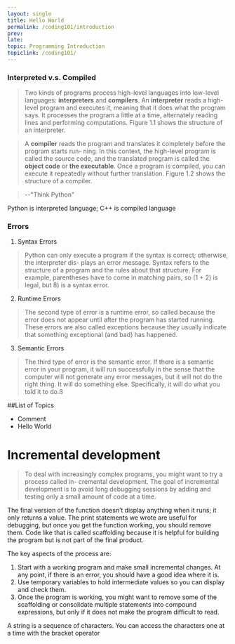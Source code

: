 ```yaml
---
layout: single
title: Hello World
permalink: /coding101/introduction
prev: 
late: 
topic: Programming Introduction
topiclink: /coding101/
---
```


### Interpreted v.s. Compiled

>Two kinds of programs process high-level languages into low-level languages: **interpreters** and **compilers**. An **interpreter** reads a high-level program and executes it, meaning that it does what the program says. It processes the program a little at a time, alternately reading lines and performing computations. Figure 1.1 shows the structure of an interpreter.

>A **compiler** reads the program and translates it completely before the program starts run- ning. In this context, the high-level program is called the source code, and the translated program is called the **object code** or **the executable**. Once a program is compiled, you can execute it repeatedly without further translation. Figure 1.2 shows the structure of a compiler.

>--"Think Python"


Python is interpreted language; C++ is compiled language

### Errors

1. Syntax Errors

> Python can only execute a program if the syntax is correct; otherwise, the interpreter dis- plays an error message. Syntax refers to the structure of a program and the rules about that structure. For example, parentheses have to come in matching pairs, so (1 + 2) is legal, but 8) is a syntax error.

2. Runtime Errors

> The second type of error is a runtime error, so called because the error does not appear until after the program has started running. These errors are also called exceptions because they usually indicate that something exceptional (and bad) has happened.

3. Semantic Errors

>The third type of error is the semantic error. If there is a semantic error in your program, it will run successfully in the sense that the computer will not generate any error messages, but it will not do the right thing. It will do something else. Specifically, it will do what you told it to do.ß

##List of Topics

- Comment
- Hello World

# Incremental development

>To deal with increasingly complex programs, you might want to try a process called in- cremental development. The goal of incremental development is to avoid long debugging sessions by adding and testing only a small amount of code at a time.

The final version of the function doesn’t display anything when it runs; it only returns a value. The print statements we wrote are useful for debugging, but once you get the function working, you should remove them. Code like that is called scaffolding because it is helpful for building the program but is not part of the final product.

The key aspects of the process are:

1. Start with a working program and make small incremental changes. At any point, if there is an error, you should have a good idea where it is.
2. Use temporary variables to hold intermediate values so you can display and check them.
3. Once the program is working, you might want to remove some of the scaffolding or consolidate multiple statements into compound expressions, but only if it does not make the program difficult to read.


A string is a sequence of characters. You can access the characters one at a time with the bracket operator

